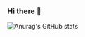 ### Hi there 👋

<!--
**yuchen0515/yuchen0515** is a ✨ _special_ ✨ repository because its `README.md` (this file) appears on your GitHub profile.

Here are some ideas to get you started:

- 🔭 I’m currently working on ...
- 🌱 I’m currently learning ...
- 👯 I’m looking to collaborate on ...
- 🤔 I’m looking for help with ...
- 💬 Ask me about ...
- 📫 How to reach me: ...
- 😄 Pronouns: ...
- ⚡ Fun fact: ...
-->

<!--
[![Top Langs](https://github-readme-stats.vercel.app/api/top-langs/?username=yuchen0515&count_private=true&langs_count=8&hide=Roff,M4)](https://github.com/anuraghazra/github-readme-stats)
-->
![Anurag's GitHub stats](https://github-readme-stats.vercel.app/api?username=yuchen0515&count_private=true&show_icons=true&theme=tokyonight)
